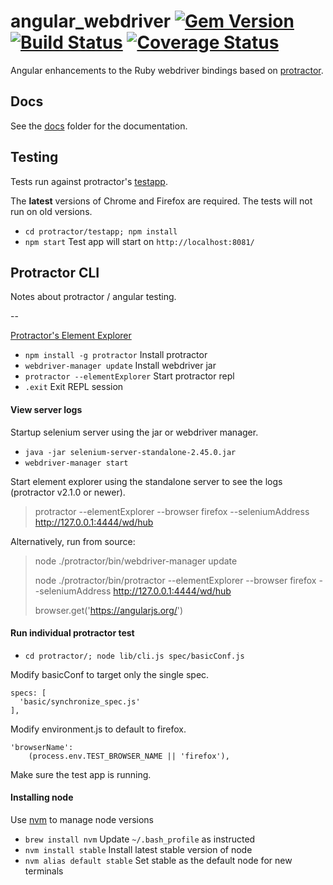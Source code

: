 # angular_webdriver [![Gem Version](https://badge.fury.io/rb/angular_webdriver.svg)](https://rubygems.org/gems/angular_webdriver) [![Build Status](https://travis-ci.org/bootstraponline/angular_webdriver.svg?branch=master)](https://travis-ci.org/bootstraponline/angular_webdriver/builds) [![Coverage Status](https://coveralls.io/repos/bootstraponline/angular_webdriver/badge.svg?nocache)](https://coveralls.io/r/bootstraponline/angular_webdriver)

Angular enhancements to the Ruby webdriver bindings based on [protractor](https://github.com/angular/protractor).

## Docs

See the [docs](docs/) folder for the documentation.

## Testing

Tests run against protractor's [testapp](https://github.com/angular/protractor/blob/19b4bf21525a683c8cc3ba21018c194cac9b6426/testapp/index.html).

The **latest** versions of Chrome and Firefox are required. The tests will
not run on old versions.

- `cd protractor/testapp; npm install`
- `npm start` Test app will start on `http://localhost:8081/`

## Protractor CLI

Notes about protractor / angular testing.

--

[Protractor's Element Explorer](https://github.com/angular/protractor/blob/master/docs/debugging.md)

- `npm install -g protractor` Install protractor
- `webdriver-manager update` Install webdriver jar
- `protractor --elementExplorer` Start protractor repl
- `.exit` Exit REPL session

#### View server logs

Startup selenium server using the jar or webdriver manager.

- `java -jar selenium-server-standalone-2.45.0.jar`
- `webdriver-manager start` 

Start element explorer using the standalone server to see the logs (protractor v2.1.0 or newer).

> protractor --elementExplorer --browser firefox --seleniumAddress http://127.0.0.1:4444/wd/hub 

Alternatively, run from source:

> node ./protractor/bin/webdriver-manager update
>
> node ./protractor/bin/protractor --elementExplorer --browser firefox --seleniumAddress http://127.0.0.1:4444/wd/hub
>
> browser.get('https://angularjs.org/')


#### Run individual protractor test

 - `cd protractor/; node lib/cli.js spec/basicConf.js`
 
 Modify basicConf to target only the single spec.
 
```
specs: [
  'basic/synchronize_spec.js'
],
```

Modify environment.js to default to firefox.

```
'browserName':
    (process.env.TEST_BROWSER_NAME || 'firefox'),
```

Make sure the test app is running.

#### Installing node

Use [nvm](https://github.com/creationix/nvm) to manage node versions

- `brew install nvm` Update `~/.bash_profile` as instructed
- `nvm install stable` Install latest stable version of node
- `nvm alias default stable` Set stable as the default node for new terminals
